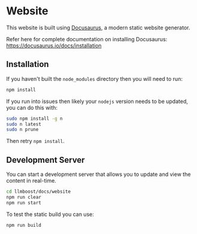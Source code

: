 # Website

This website is built using [Docusaurus](https://docusaurus.io/), a modern static website generator.

Refer here for complete documentation on installing Docusaurus: https://docusaurus.io/docs/installation

## Installation

If you haven't built the `node_modules` directory then you will need to run:

```bash
npm install
```

If you run into issues then likely your `nodejs` version needs to be updated, you can do this with:

```bash
sudo npm install -g n
sudo n latest
sudo n prune
```

Then retry `npm install`.

## Development Server

You can start a development server that allows you to update and view the content in real-time.

```bash
cd llmboost/docs/website
npm run clear
npm run start
```

To test the static build you can use:

```bash
npm run build
```